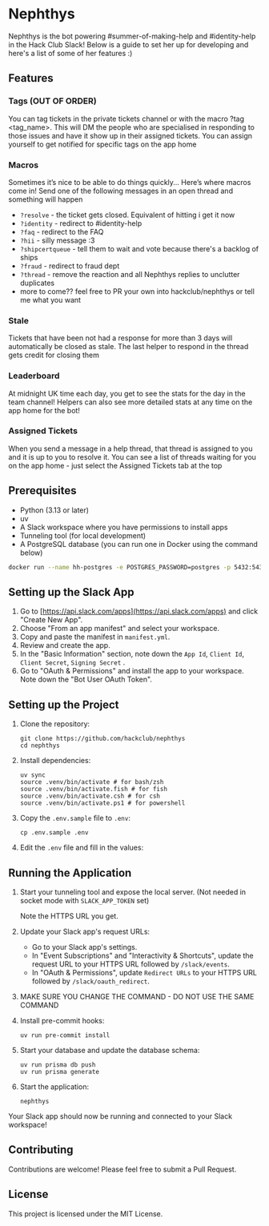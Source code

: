# Nephthys

Nephthys is the bot powering #summer-of-making-help and #identity-help in the Hack Club Slack! Below is a guide to set her up for developing and here's a list of some of her features :)

## Features

### Tags (OUT OF ORDER)

You can tag tickets in the private tickets channel or with the macro ?tag <tag_name>. This will DM the people who are specialised in responding to those issues and have it show up in their assigned tickets.
You can assign yourself to get notified for specific tags on the app home

### Macros

Sometimes it’s nice to be able to do things quickly... Here’s where macros come in! Send one of the following messages in an open thread and something will happen

* `?resolve` - the ticket gets closed. Equivalent of hitting i get it now
* `?identity` - redirect to #identity-help 
* `?faq` - redirect to the FAQ
* `?hii` - silly message :3
* `?shipcertqueue` - tell them to wait and vote because there's a backlog of ships
* `?fraud` - redirect to fraud dept
* `?thread` - remove the reaction and all Nephthys replies to unclutter duplicates
* more to come?? feel free to PR your own into hackclub/nephthys or tell me what you want

### Stale

Tickets that have been not had a response for more than 3 days will automatically be closed as stale. The last helper to respond in the thread gets credit for closing them

### Leaderboard

At midnight UK time each day, you get to see the stats for the day in the team channel! Helpers can also see more detailed stats at any time on the app home for the bot! 

### Assigned Tickets

When you send a message in a help thread, that thread is assigned to you and it is up to you to resolve it. You can see a list of threads waiting for you on the app home - just select the Assigned Tickets tab at the top

## Prerequisites

- Python (3.13 or later)
- uv
- A Slack workspace where you have permissions to install apps
- Tunneling tool (for local development)
- A PostgreSQL database (you can run one in Docker using the command below)

```bash
docker run --name hh-postgres -e POSTGRES_PASSWORD=postgres -p 5432:5432 -d postgres
```

## Setting up the Slack App

1. Go to [https://api.slack.com/apps](https://api.slack.com/apps) and click "Create New App".
2. Choose "From an app manifest" and select your workspace.
3. Copy and paste the manifest in `manifest.yml`.
4. Review and create the app.
5. In the "Basic Information" section, note down the `App Id`, `Client Id`, `Client Secret`, `Signing Secret` .
6. Go to "OAuth & Permissions" and install the app to your workspace. Note down the "Bot User OAuth Token".

## Setting up the Project

1. Clone the repository:

   ```
   git clone https://github.com/hackclub/nephthys
   cd nephthys
   ```

2. Install dependencies:

   ```
   uv sync
   source .venv/bin/activate # for bash/zsh
   source .venv/bin/activate.fish # for fish
   source .venv/bin/activate.csh # for csh
   source .venv/bin/activate.ps1 # for powershell
   ```

3. Copy the `.env.sample` file to `.env`:

   ```
   cp .env.sample .env
   ```

4. Edit the `.env` file and fill in the values:


## Running the Application

1. Start your tunneling tool and expose the local server. (Not needed in socket mode with `SLACK_APP_TOKEN` set)

   Note the HTTPS URL you get.

2. Update your Slack app's request URLs:

   - Go to your Slack app's settings.
   - In "Event Subscriptions" and "Interactivity & Shortcuts", update the request URL to your HTTPS URL followed by `/slack/events`.
   - In "OAuth & Permissions", update `Redirect URLs` to your HTTPS URL followed by `/slack/oauth_redirect`.
3. MAKE SURE YOU CHANGE THE COMMAND - DO NOT USE THE SAME COMMAND
4. Install pre-commit hooks:

   ```
   uv run pre-commit install
   ```
5. Start your database and update the database schema:

   ```
   uv run prisma db push
   uv run prisma generate
   ```
6. Start the application:
   ```
   nephthys
   ```

Your Slack app should now be running and connected to your Slack workspace!

## Contributing

Contributions are welcome! Please feel free to submit a Pull Request.

## License

This project is licensed under the MIT License.
